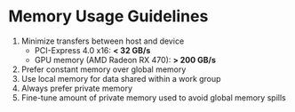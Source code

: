 Memory Usage Guidelines
=======================

1. Minimize transfers between host and device
    - PCI-Express 4.0 x16: **< 32 GB/s**
    - GPU memory (AMD Radeon RX 470): **> 200 GB/s**
2. Prefer constant memory over global memory
3. Use local memory for data shared within a work group
4. Always prefer private memory
5. Fine-tune amount of private memory used to avoid global memory spills
